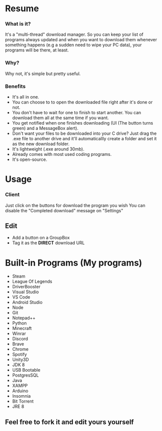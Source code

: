 # Resume
### What is it?
It's a "multi-thread" download manager. So you can keep your list of programs always updated and when you want to download them whenever something happens (e.g a sudden need to wipe your PC data), your programs will be there, at least.

### Why?
Why not, it's simple but pretty useful.

### Benefits
  - It's all in one.
  - You can choose to to open the downloaded file right after it's done or not.
  - You don't have to wait for one to finish to start another. You can download them all at the same time if you want.
  - You get notified when one finishes downloading (UI (The button turns green) and a MessageBox alert).
  - Don't want your files to be downloaded into your C drive? Just drag the .exe file to another drive and it'll automaticallly create a folder and set it as the new download folder.
  - It's lightweight (.exe around 30mb).
  - Already comes with most used coding programs.
  - It's open-source.

# Usage
### Client
Just click on the buttons for download the program you wish
You can disable the "Completed download" message on "Settings"

## Edit
 - Add a button on a GroupBox
 - Tag it as the **DIRECT** download URL

# Built-in Programs (My programs)
  - Steam
  - League Of Legends
  - DriverBooster
  - Visual Studio
  - VS Code
  - Android Studio
  - Node
  - Git
  - Notepad++
  - Python
  - Minecraft
  - Winrar
  - Discord
  - Brave
  - Chrome
  - Spotify
  - Unity3D
  - JDK 8
  - USB Bootable
  - PostgresSQL
  - Java
  - XAMPP
  - Arduino
  - Insomnia
  - Bit Torrent
  - JRE 8
  
## Feel free to fork it and edit yours yourself
